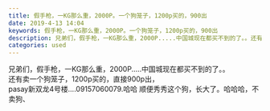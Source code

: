 ```yaml
---
title: 假手枪，一KG那么重，2000P。一个狗笼子，1200p买的，900出
date: 2019-4-13 14:04
keywords: 假手枪，一KG那么重，2000P。一个狗笼子，1200p买的，900出
description: 兄弟们，假手枪，一KG那么重，2000P.....中国城现在都买不到的了。。还有卖一个狗笼子，1200p买的，直接900p出，pasay新双龙4号楼....09157060079.哈哈顺便秀秀这个狗，长大了。哈哈哈，不卖狗、
categories: used
---
```

<td class="t_f" id="postmessage_3484858">

兄弟们，假手枪，一KG那么重，2000P.....中国城现在都买不到的了。。<br/>
还有卖一个狗笼子，1200p买的，直接900p出，<br/>
pasay新双龙4号楼....09157060079.哈哈 顺便秀秀这个狗，长大了。哈哈哈，不卖狗、<br/>
</td>
